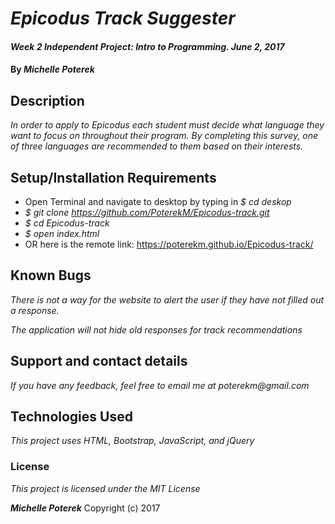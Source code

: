 # _Epicodus Track Suggester_

#### _Week 2 Independent Project: Intro to Programming. June 2, 2017_

#### By _**Michelle Poterek**_

## Description

_In order to apply to Epicodus each student must decide what language they want to focus on throughout their program. By completing this survey, one of three languages are recommended to them based on their interests._

## Setup/Installation Requirements

*  Open Terminal and navigate to desktop by typing in _$ cd deskop_
*  _$ git clone https://github.com/PoterekM/Epicodus-track.git_
*  _$ cd Epicodus-track_
*  _$ open index.html_
*  OR here is the remote link: https://poterekm.github.io/Epicodus-track/


## Known Bugs

_There is not a way for the website to alert the user if they have not filled out a response._

_The application will not hide old responses for track recommendations_

## Support and contact details

_If you have any feedback, feel free to email me at poterekm@gmail.com_

## Technologies Used

_This project uses HTML, Bootstrap, JavaScript, and jQuery_

### License

*This project is licensed under the MIT License*

**_Michelle Poterek_** Copyright (c) 2017
